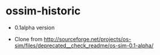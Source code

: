 ossim-historic
==============

* 0.1alpha version

* Clone from http://sourceforge.net/projects/os-sim/files/deprecated__check_readme/os-sim-0.1-alpha/

